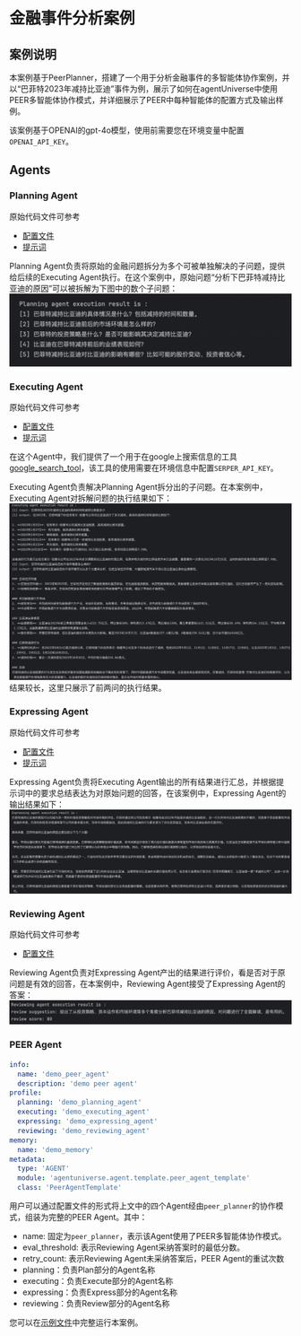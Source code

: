 # 金融事件分析案例
## 案例说明
本案例基于PeerPlanner，搭建了一个用于分析金融事件的多智能体协作案例，并以“巴菲特2023年减持比亚迪”事件为例，展示了如何在agentUniverse中使用PEER多智能体协作模式，并详细展示了PEER中每种智能体的配置方式及输出样例。

该案例基于OPENAI的gpt-4o模型，使用前需要您在环境变量中配置`OPENAI_API_KEY`。

## Agents
### Planning Agent 
原始代码文件可参考
- [配置文件](../../../../examples/sample_apps/peer_agent_app/intelligence/agentic/agent/agent_instance/peer_agent_case/demo_planning_agent.yaml)
- [提示词](../../../../examples/sample_apps/peer_agent_app/intelligence/agentic/prompt/planning_agent_cn.yaml)  

Planning Agent负责将原始的金融问题拆分为多个可被单独解决的子问题，提供给后续的Executing Agent执行。在这个案例中，原始问题“分析下巴菲特减持比亚迪的原因”可以被拆解为下图中的数个子问题：  
![planning_result](../../_picture/6_4_1_planning_result.png)

### Executing Agent 
原始代码文件可参考
- [配置文件](../../../../examples/sample_apps/peer_agent_app/intelligence/agentic/agent/agent_instance/peer_agent_case/demo_executing_agent.yaml)
- [提示词](../../../../examples/sample_apps/peer_agent_app/intelligence/agentic/prompt/executing_agent_cn.yaml)

在这个Agent中，我们提供了一个用于在google上搜索信息的工具[google_search_tool](../../../../examples/sample_apps/peer_agent_app/intelligence/agentic/tool/google_search_tool.py)，该工具的使用需要在环境信息中配置`SERPER_API_KEY`。


Executing Agent负责解决Planning Agent拆分出的子问题。在本案例中，Executing Agent对拆解问题的执行结果如下：  
![executing_result](../../_picture/6_4_1_executing_result.png)
结果较长，这里只展示了前两问的执行结果。

### Expressing Agent 
原始代码文件可参考
- [配置文件](../../../../examples/sample_apps/peer_agent_app/intelligence/agentic/agent/agent_instance/peer_agent_case/demo_expressing_agent.yaml)
- [提示词](../../../../examples/sample_apps/peer_agent_app/intelligence/agentic/prompt/expressing_agent_cn.yaml)  

Expressing Agent负责将Executing Agent输出的所有结果进行汇总，并根据提示词中的要求总结表达为对原始问题的回答，在该案例中，Expressing Agent的输出结果如下：  
![expressing_result](../../_picture/6_4_1_expressing_result.png)

### Reviewing Agent 
原始代码文件可参考
- [配置文件](../../../../examples/sample_apps/peer_agent_app/intelligence/agentic/agent/agent_instance/peer_agent_case/demo_reviewing_agent.yaml)

Reviewing Agent负责对Expressing Agent产出的结果进行评价，看是否对于原问题是有效的回答，在本案例中，Reviewing Agent接受了Expressing Agent的答案：  
![reviewing_result](../../_picture/6_4_1_reviewing_result.png)

### PEER Agent 
```yaml
info:
  name: 'demo_peer_agent'
  description: 'demo peer agent'
profile:
  planning: 'demo_planning_agent'
  executing: 'demo_executing_agent'
  expressing: 'demo_expressing_agent'
  reviewing: 'demo_reviewing_agent'
memory:
  name: 'demo_memory'
metadata:
  type: 'AGENT'
  module: 'agentuniverse.agent.template.peer_agent_template'
  class: 'PeerAgentTemplate'
```
用户可以通过配置文件的形式将上文中的四个Agent经由`peer_planner`的协作模式，组装为完整的PEER Agent。其中：
- name: 固定为`peer_planner`，表示该Agent使用了PEER多智能体协作模式。
- eval_threshold: 表示Reviewing Agent采纳答案时的最低分数。
- retry_count: 表示Reviewing Agent未采纳答案后，PEER Agent的重试次数
- planning：负责Plan部分的Agent名称
- executing：负责Execute部分的Agent名称
- expressing：负责Express部分的Agent名称
- reviewing：负责Review部分的Agent名称

您可以在[示例文件](../../../../examples/sample_apps/peer_agent_app/intelligence/test/peer_agent.py)中完整运行本案例。

